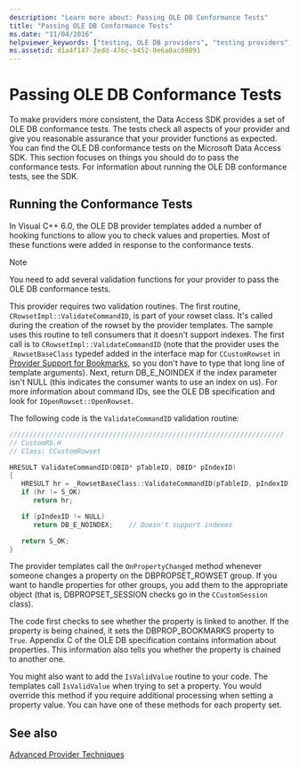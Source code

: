 ```yaml
---
description: "Learn more about: Passing OLE DB Conformance Tests"
title: "Passing OLE DB Conformance Tests"
ms.date: "11/04/2016"
helpviewer_keywords: ["testing, OLE DB providers", "testing providers", "conformance testing", "conformance testing [OLE DB]", "OLE DB providers, testing"]
ms.assetid: d1a4f147-2edd-476c-b452-0e6a0ac09891
---
```

# Passing OLE DB Conformance Tests

To make providers more consistent, the Data Access SDK provides a set of OLE DB conformance tests. The tests check all aspects of your provider and give you reasonable assurance that your provider functions as expected. You can find the OLE DB conformance tests on the Microsoft Data Access SDK. This section focuses on things you should do to pass the conformance tests. For information about running the OLE DB conformance tests, see the SDK.

## Running the Conformance Tests

In Visual C++ 6.0, the OLE DB provider templates added a number of hooking functions to allow you to check values and properties. Most of these functions were added in response to the conformance tests.

> [!NOTE]
> You need to add several validation functions for your provider to pass the OLE DB conformance tests.

This provider requires two validation routines. The first routine, `CRowsetImpl::ValidateCommandID`, is part of your rowset class. It's called during the creation of the rowset by the provider templates. The sample uses this routine to tell consumers that it doesn't support indexes. The first call is to `CRowsetImpl::ValidateCommandID` (note that the provider uses the `_RowsetBaseClass` typedef added in the interface map for `CCustomRowset` in [Provider Support for Bookmarks](../../data/oledb/provider-support-for-bookmarks.md), so you don't have to type that long line of template arguments). Next, return DB_E_NOINDEX if the index parameter isn't NULL (this indicates the consumer wants to use an index on us). For more information about command IDs, see the OLE DB specification and look for `IOpenRowset::OpenRowset`.

The following code is the `ValidateCommandID` validation routine:

```cpp
/////////////////////////////////////////////////////////////////////
// CustomRS.H
// Class: CCustomRowset

HRESULT ValidateCommandID(DBID* pTableID, DBID* pIndexID)
{
   HRESULT hr = _RowsetBaseClass::ValidateCommandID(pTableID, pIndexID);
   if (hr != S_OK)
      return hr;

   if (pIndexID != NULL)
      return DB_E_NOINDEX;    // Doesn't support indexes

   return S_OK;
}
```

The provider templates call the `OnPropertyChanged` method whenever someone changes a property on the DBPROPSET_ROWSET group. If you want to handle properties for other groups, you add them to the appropriate object (that is, DBPROPSET_SESSION checks go in the `CCustomSession` class).

The code first checks to see whether the property is linked to another. If the property is being chained, it sets the DBPROP_BOOKMARKS property to `True`. Appendix C of the OLE DB specification contains information about properties. This information also tells you whether the property is chained to another one.

You might also want to add the `IsValidValue` routine to your code. The templates call `IsValidValue` when trying to set a property. You would override this method if you require additional processing when setting a property value. You can have one of these methods for each property set.

## See also

[Advanced Provider Techniques](../../data/oledb/advanced-provider-techniques.md)
